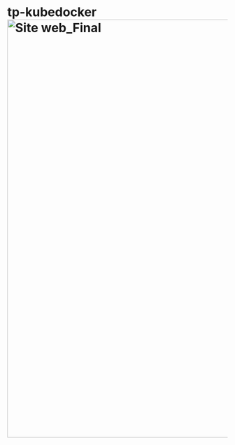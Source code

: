 # tp-kubedocker<img width="956" alt="Site web_Final" src="https://github.com/kasdi-sarah/tp-kubedocker/assets/58345721/1aeb5063-4366-4316-9ea5-dd46746af721">

